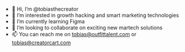 - 👋 Hi, I’m @tobiasthecreator
- 👀 I’m interested in growth hacking and smart marketing technologies
- 🌱 I’m currently learning Figma
- 💞️ I’m looking to collaborate on exciting new martech solutions
- 📫 You can reach me on tobias@outfittalent.com or tobias@creatorcart.com

<!---
tobiasthecreator/tobiasthecreator is a ✨ special ✨ repository because its `README.md` (this file) appears on your GitHub profile.
You can click the Preview link to take a look at your changes.
--->
